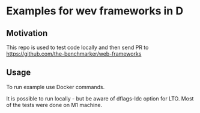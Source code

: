 # Examples for wev frameworks in D

## Motivation
This repo is used to test code locally and then send PR to https://github.com/the-benchmarker/web-frameworks

## Usage
To run example use Docker commands.

It is possible to run locally - but be aware of dflags-ldc option for LTO.
Most of the tests were done on M1 machine.
